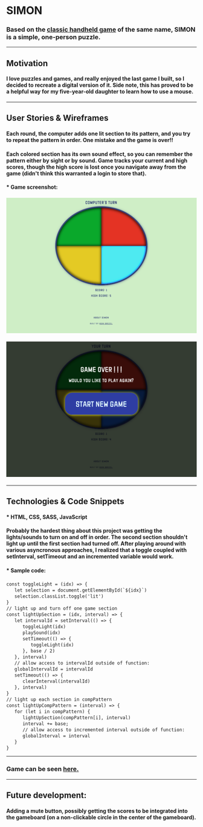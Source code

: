 # SIMON
### Based on the **[classic handheld game](https://shop.hasbro.com/en-us/product/simon-game:6B0A06E3-5056-9047-F532-6A891FAEBA15)** of the same name, SIMON is a simple, one-person puzzle.

---
## Motivation
#### I love puzzles and games, and really enjoyed the last game I built, so I decided to recreate a digital version of it. Side note, this has proved to be a helpful way for my five-year-old daughter to learn how to use a mouse.

---
## User Stories & Wireframes

#### Each round, the computer adds one lit section to its pattern, and you try to repeat the pattern in order. One mistake and the game is over!!
#### Each colored section has its own sound effect, so you can remember the pattern either by sight or by sound. Game tracks your current and high scores, though the high score is lost once you navigate away from the game (didn't think this warranted a login to store that).


#### * Game screenshot: 

#### ![gameScreenshot 1](./assets/game_screenshot.png) 
#### ![gameScreenshot 2](./assets/game_screenshot2.png) 



---

## Technologies & Code Snippets
#### * HTML, CSS, SASS, JavaScript

#### Probably the hardest thing about this project was getting the lights/sounds to turn on and off in order. The second section shouldn't light up until the first section had turned off. After playing around with various asyncronous approaches, I realized that a toggle coupled with setInterval, setTimeout and an incremented variable would work. 
#### * Sample code:
#### 
```    
const toggleLight = (idx) => {
   let selection = document.getElementById(`${idx}`)
   selection.classList.toggle('lit')
}
// light up and turn off one game section
const lightUpSection = (idx, interval) => {
   let intervalId = setInterval(() => {
      toggleLight(idx)
      playSound(idx)
      setTimeout(() => {
         toggleLight(idx)
      }, base / 2)
   }, interval)
   // allow access to intervalId outside of function:
   globalIntervalId = intervalId
   setTimeout(() => {
      clearInterval(intervalId)
   }, interval)
}
// light up each section in compPattern
const lightUpCompPattern = (interval) => {
   for (let i in compPattern) {
      lightUpSection(compPattern[i], interval)
      interval += base;
      // allow access to incremented interval outside of function:
      globalInterval = interval
   }
}
```

---

### Game can be seen **[here.](https://noahbrezel.com/simon/)**

---

## Future development:
#### Adding a mute button, possibly getting the scores to be integrated into the gameboard (on a non-clickable circle in the center of the gameboard).
